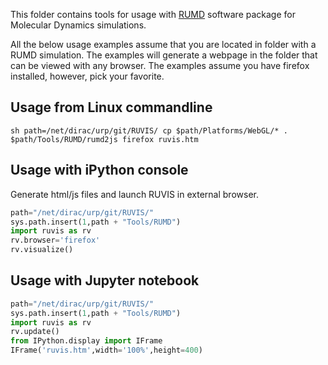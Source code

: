 This folder contains tools for usage with [RUMD](http://rumd.org/) software package for Molecular Dynamics simulations.

All the below usage examples assume that you are located in folder with a RUMD simulation. The examples will generate a webpage in the folder that can be viewed with any browser. The examples assume you have firefox installed, however, pick your favorite.

## Usage from Linux commandline
``sh
path=/net/dirac/urp/git/RUVIS/
cp $path/Platforms/WebGL/* .
$path/Tools/RUMD/rumd2js
firefox ruvis.htm
``

## Usage with iPython console
Generate html/js files and launch RUVIS in external browser.
```py
path="/net/dirac/urp/git/RUVIS/"
sys.path.insert(1,path + "Tools/RUMD")
import ruvis as rv
rv.browser='firefox'
rv.visualize()
```

## Usage with Jupyter notebook
```py
path="/net/dirac/urp/git/RUVIS/"
sys.path.insert(1,path + "Tools/RUMD")
import ruvis as rv
rv.update()
from IPython.display import IFrame
IFrame('ruvis.htm',width='100%',height=400)
```
